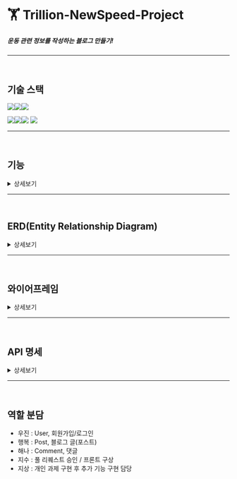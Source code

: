 # 🏋️ Trillion-NewSpeed-Project
##### 운동 관련 정보를 작성하는 블로그 만들기!

****
<br/>

## 기술 스택

<img src="https://img.shields.io/badge/java-007396?style=for-the-badge&logo=OpenJDK&logoColor=white"><img src="https://img.shields.io/badge/spring-6DB33F?style=for-the-badge&logo=spring&logoColor=white"><img src="https://img.shields.io/badge/gradle-02303A?style=for-the-badge&logo=gradle&logoColor=white">
<br>

<img src="https://img.shields.io/badge/IntelliJ IDEA-000000?style=for-the-badge&logo=IntelliJ IDEA&logoColor=white"><img src="https://img.shields.io/badge/github-181717?style=for-the-badge&logo=github&logoColor=white"><img src="https://img.shields.io/badge/git-F05032?style=for-the-badge&logo=git&logoColor=white">
<img src="https://img.shields.io/badge/Slack-4A154B?style=for-the-badge&logo=Slack&logoColor=white">

****
<br/>

## 기능
<details>
<summary>상세보기</summary>

### 구현해야 할 필수 기능
  <details>
  <summary>더보기</summary>

#### 사용자 인증 기능
    * 회원가입 기능
      - 새로운 사용자가 ID와 비밀번호의 형태로 서비스에 가입할 수 있어야 합니다.
      - 이 때, 비밀번호는 안전하게 암호화되어 저장되어야 합니다!
  
    * 로그인 및 로그아웃 기능
      - 사용자는 자신의 계정으로 서비스에 로그인하고 로그아웃할 수 있어야 합니다.

#### 프로필 관리
    * 프로필 수정 기능
      - 이름, 한 줄 소개와 같은 기본적인 정보를 볼 수 있어야 하며 수정할 수 있어야 합니다.
      - 비밀번호 수정 시에는 비밀번호를 한 번 더 입력받는 과정이 필요합니다.

#### 게시물 CRUD 기능
    * 게시물 작성, 조회, 수정, 삭제 기능
      - 게시물 조회를 제외한 나머지 기능들은 전부 인가(Authorization) 개념이 적용되어야 하며 
      이는 JWT와 같은 토큰으로 검증이 되어야 할 것입니다.
      - 예컨대, 내가 작성한 글을 남이 삭제할 수는 없어야 하고 오로지 본인만 삭제할 수 있어야겠죠?
  
    * 게시물 작성, 수정, 삭제 시 새로고침 기능
      - 프론트엔드에서 게시물 작성, 수정 및 삭제를 할 때마다 조회 API를 다시 호출하여 
      자연스럽게 최신의 게시물 내용을 화면에 보여줄 수 있도록 해야 합니다!

#### 뉴스 피드 기능
    * 뉴스 피드 페이지
      - 사용자가 다른 사용자의 게시물을 한 눈에 볼 수 있는 뉴스 피드 페이지가 있어야 합니다.

  </details>




### 추가 구현 기능
  <details>
  <summary>더보기</summary>

#### 댓글 CRUD 기능
    * 댓글 작성, 조회, 수정, 삭제 기능
      - 사용자는 게시물에 댓글을 작성할 수 있고 본인의 댓글은 수정 및 삭제를 할 수 있어야 합니다.
      - 또한, 게시물과 마찬가지로 댓글 조회를 제외한 나머지 기능들은 인가(Authorization)개념이 적용되어야 합니다.
  
    * 댓글 작성, 수정, 삭제 시 새로고침 기능
      - 프론트엔드에서 댓글 작성, 수정 및 삭제를 할 때마다 조회 API를 다시 호출하여 
      자연스럽게 최신의 댓글 목록을 화면에 보여줄 수 있도록 해야 합니다!

#### 좋아요 기능
    * 게시물 및 댓글 좋아요/좋아요 취소 기능
      - 사용자가 게시물이나 댓글에 좋아요를 남기거나 취소할 수 있어야 합니다.
      - 이 때, 본인이 작성한 게시물과 댓글에 좋아요는 남길 수 없도록 해봅니다!

#### 프론트엔드 만들어보기
    * 백엔드에서 제공하는 API를 통해 서버와 통신하는 프론트엔드를 구현합니다.
      - 와이어프레임에 나온 명세를 최대한 구현해보면 금상첨화겠죠?
      - 웹개발 종합반에서 배웠던 부트스트랩을 활용해봐도 좋아요~

#### 이메일 가입 및 인증 기능
    * 이메일 가입 시 이메일 인증 기능을 포함하는 것이 좋습니다.

  </details>




### 명예의 전당 - 슈퍼 개발자(?)로서의 초석을 다져봅시다!(?)
  <details>
  <summary>더보기</summary>

#### 소셜 로그인 기능 구현
    - https://developers.naver.com/docs/login/devguide/devguide.md
    - https://developers.kakao.com/docs/latest/ko/kakaologin/common
      를 참고하여 네이버 로그인, 카카오 로그인을 구현해보자.

#### 프로필에 사진 업로드 기능 구현
    - 프로필 사진을 저장할 때는 반드시 AWS S3를 이용해주세요!

#### 게시물에 멀티미디어 지원 기능 구현
    - 게시물 본문에 사진이나 영상 등의 미디어를 포함할 수 있다면 금상첨화겠죠?
    - 또한, 게시물 수정시에도 첨부된 미디어가 수정될 수 있으면 좋습니다.

#### 팔로우 기능 구현
    - 특정 사용자를 팔로우/언팔로우를 할 수 있으면 너무 좋습니다.
    - 팔로우 기능이 구현되었다면 뉴스 피드에 팔로우하는 사용자의 게시물을 볼 수 있어야 하겠죠?

#### HTTP를 HTTPS로 업그레이드 하기
    - HTTPS를 적용하여 보안이 강화된 웹 페이지를 제공해보도록 합니다!

  </details>
</details>

****
<br/>

## ERD(Entity Relationship Diagram)
<details>
<summary>상세보기</summary>

#### 첫 ERD
![1](https://github.com/JisooPyo/Trillion-NewSpeed-Project/assets/131599243/17b95e97-cf47-4def-8303-386028f69df4)

<br/><br/>

#### 수정된 ERD_1(댓글 좋아요 Entity 추가)
![2](https://github.com/JisooPyo/Trillion-NewSpeed-Project/assets/131599243/9236e49c-a7fb-4898-8e8c-023c6d1b9b48)

<br/><br/>

#### 수정된 ERD_2(포스트 좋아요 Entity 추가)
![3](https://github.com/JisooPyo/Trillion-NewSpeed-Project/assets/131599243/02ca21b3-a131-4788-a2f6-cd4b424b0324)

<br/><br/>

#### 수정된 ERD_3(회원가입 인증정보 Entity 추가)
![4](https://github.com/JisooPyo/Trillion-NewSpeed-Project/assets/131952511/531c23f8-7878-40e4-99d8-b63f954267a2)


<br/><br/>
<br/>
<br/>
</details>

****
<br/>

## 와이어프레임
<details>
<summary>상세보기</summary>

#### 회원가입 화면 / 로그인 화면
  <img src="https://github.com/JisooPyo/Trillion-NewSpeed-Project/assets/131599243/bdcd7ece-253a-4c21-8cd3-f37fd8a8d9ec" alt="01회원가입" width="49%" height="49%"> <img src="https://github.com/JisooPyo/Trillion-NewSpeed-Project/assets/131599243/b268bf59-dccc-4fea-ad5a-da6da2fa5f53" alt="02로그인" width="49%" height="49%">

  <br/>

#### 프로필 페이지(수정, 저장, 자기가 쓴 글 목록 조회 가능) / 뉴스피드 화면(홈 화면) - 전체 글 조회 가능
  <img src="https://github.com/JisooPyo/Trillion-NewSpeed-Project/assets/131599243/5d764c3a-b067-46f1-b3b6-01bf486921f8" alt="03프로필" width="49%" height="49%"> <img src="https://github.com/JisooPyo/Trillion-NewSpeed-Project/assets/131599243/49c9eafb-8f60-4d33-b30e-b40fa9e74cb6" alt="04뉴스피드홈" width="49%" height="49%">

  <br/>

#### 포스트 글 조회화면 / 포스트 글 작성화면
  <img src="https://github.com/JisooPyo/Trillion-NewSpeed-Project/assets/131599243/fb83e084-1410-49ad-a3b7-e006134e3d57" alt="05포스트조회" width="49%" height="49%"> <img src="https://github.com/JisooPyo/Trillion-NewSpeed-Project/assets/131599243/a95744a5-e936-494b-b0f9-146b81d66c70" alt="06포스트작성" width="49%" height="49%">

  <br/>

#### 포스트 글 수정화면
  <img src="https://github.com/JisooPyo/Trillion-NewSpeed-Project/assets/131599243/39aa2b73-28a0-4530-ad65-90c95b2cabab" alt="07포스트수정" width="49%" height="49%"> 

<br/><br/>
<br/>
<br/>

</details>

****
<br/>

## API 명세
<details>
<summary>상세보기</summary>

### User
  <img width="669" alt="api0" src="https://github.com/JisooPyo/Trillion-NewSpeed-Project/assets/131952511/1cebf4e6-a41c-434d-ad3b-1b8d8c7dee25">

  <br>

### Post
  <img width="750" alt="api1" src="https://github.com/JisooPyo/Trillion-NewSpeed-Project/assets/131599243/de1fc7b3-9375-4b0d-8755-5e97143472ea">

  <br>

### Comment
  <img width="809" alt="api2" src="https://github.com/JisooPyo/Trillion-NewSpeed-Project/assets/131599243/6b66a3a6-e942-4eab-9f24-0831db40b3d7">
  <img width="809" alt="api3" src="https://github.com/JisooPyo/Trillion-NewSpeed-Project/assets/131599243/c3e30078-b83d-4e30-9c84-697f2b2663a7">

<br/><br/>
<br/>
<br/>

</details>

****
<br/>

## 역할 분담
- 우진 : User, 회원가입/로그인
- 행복 : Post, 블로그 글(포스트)
- 해나 : Comment, 댓글
- 지수 : 풀 리퀘스트 승인 / 프론트 구상
- 지상 : 개인 과제 구현 후 추가 기능 구현 담당
